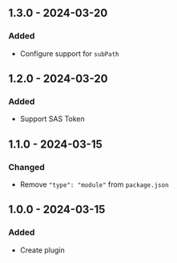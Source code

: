 ## 1.3.0 - 2024-03-20

### Added

- Configure support for `subPath`

## 1.2.0 - 2024-03-20

### Added

- Support SAS Token

## 1.1.0 - 2024-03-15

### Changed

- Remove `"type": "module"` from `package.json`

## 1.0.0 - 2024-03-15

### Added

- Create plugin
